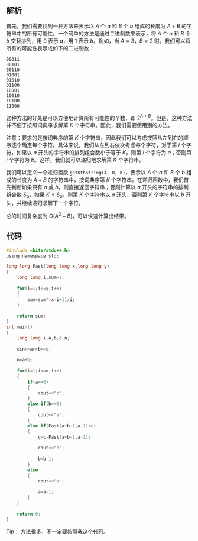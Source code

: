 ## 解析

首先，我们需要找到一种方法来表示以 $A$ 个 $a$ 和 $B$ 个 $b$ 组成的长度为 $A+B$ 的字符串中的所有可能性。一个简单的方法是通过二进制数来表示，将 $A$ 个 $a$ 和 $B$ 个 $b$ 交替排列，用 0 表示 $a$，用 1 表示 $b$。例如，当 $A=3$，$B=2$ 时，我们可以将所有的可能性表示成如下的二进制数：

```
00011
00101
00110
01001
01010
01100
10001
10010
10100
11000
```

这种方法的好处是可以方便地计算所有可能性的个数，即 $2^{A+B}$。但是，这种方法并不便于按照词典序求解第 $K$ 个字符串。因此，我们需要使用别的方法。

注意：要求的是按词典序的第 $K$ 个字符串，因此我们可以考虑按照从左到右的顺序逐个确定每个字符。具体来说，我们从左到右依次考虑每个字符，对于第 $i$ 个字符，如果以 $a$ 开头的字符串的排列组合数小于等于 $K$，则第 $i$ 个字符为 $a$；否则第 $i$ 个字符为 $b$。这样，我们就可以递归地求解第 $K$ 个字符串。

我们可以定义一个递归函数 `getKthString(A, B, K)`，表示以 $A$ 个 $a$ 和 $B$ 个 $b$ 组成的长度为 $A+B$ 的字符串中，按词典序第 $K$ 个字符串。在递归函数中，我们首先判断如果只有 $a$ 或 $b$，则直接返回字符串；否则计算以 $a$ 开头的字符串的排列组合数 $S_a$，如果 $K \leq S_a$，则第 $K$ 个字符串以 $a$ 开头，否则第 $K$ 个字符串以 $b$ 开头，并继续递归求解下一个字符。

总的时间复杂度为 $O(A^2+B)$，可以快速计算出结果。

## 代码

```c
#include <bits/stdc++.h>
using namespace std;

long long Fast(long long x,long long y)
{
    long long i,sum=1;
    
	for(i=1;i<=y;i++)
	{
		sum=sum*(x-i+1)/i;
	}
	
	return sum;
}
int main()
{
	long long i,a,b,c,n;
	
	cin>>a>>b>>c;
	
	n=a+b;
	
	for(i=1;i<=n;i++)
	{
		if(a==0)
		{
			cout<<"b";
		}
		else if(b==0)
		{
			cout<<"a";
		}
		else if(Fast(a+b-1,a-1)<c)
		{
			c=c-Fast(a+b-1,a-1);
			
			cout<<"b";
			
			b=b-1;
		}
		else
		{
			cout<<"a";
			
			a=a-1;
		}
	}
	
	return 0;
}
```

Tip： 方法很多，不一定要按照我这个代码。